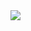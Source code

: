 <img src = https://user-images.githubusercontent.com/80810148/232771561-7dedff1d-a6b0-4a3e-96bf-d598360d1f24.png>

